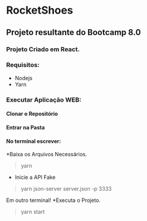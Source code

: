 # RocketShoes
## Projeto resultante do Bootcamp 8.0

### Projeto Criado em React.
### Requisitos:
<ul>
  <li>Nodejs</li>
  <li>Yarn</li>
</ul>


### Executar Aplicação WEB:

#### Clonar o Repositório

#### Entrar na Pasta

#### No terminal escrever:

*Baixa os Arquivos Necessários.
>  yarn

* Inicie a API Fake
> yarn json-server server.json -p 3333

Em outro terminal!
*Executa o Projeto.
>  yarn start
